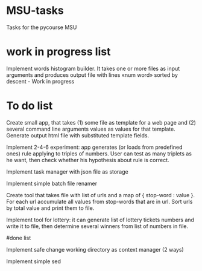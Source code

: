 # MSU-tasks
Tasks for the pycourse MSU
# work in progress list

Implement words histogram builder. It takes one or more files as input arguments and produces output file with lines «num word» sorted by descent - Work in progress

# To do list


Create small app, that takes (1) some file as template for a web page and (2) several command line arguments values as values for that template. Generate output html file with substituted template fields.

Implement 2-4-6 experiment: app generates (or loads from predefined ones) rule applying to triples of numbers. User can test as many triplets as he want, then check whether his hypothesis about rule is correct.

Implement task manager with json file as storage

Implement simple batch file renamer

Create tool that takes file with list of urls and a map of { stop-word : value }. For each url accumulate all values from stop-words that are in url. Sort urls by total value and print them to file.

Implement tool for lottery: it can generate list of lottery tickets numbers and write it to file, then determine several winners from list of numbers in file.

#done list

Implement safe change working directory as context manager (2 ways)

Implement simple sed
